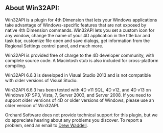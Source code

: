## About Win32API: ##

Win32API is a plugin for 4th Dimension that lets your Windows applications take advantage of Windows-specific features that are not exposed by native 4th Dimension commands. Win32API lets you set a custom icon for any window, change the name of your 4D application in the title bar and task bar, customize file open and save dialogs, get information from the Regional Settings control panel, and much more.

Win32API is provided free of charge to the 4D developer community, with complete source code. A Macintosh stub is also included for cross-platform compiling.

Win32API 6.6.3 is developed in Visual Studio 2013 and is not compatible with older versions of Visual Studio. 

Win32API 6.6.3 has been tested with 4D v11 SQL, 4D v12, and 4D v13 on Windows XP SP3, Vista, 7, Server 2003, and Server 2008. If you need to support older versions of 4D or older versions of Windows, please use an older version of Win32API.

Orchard Software does not provide technical support for this plugin, but we do appreciate hearing about any problems you discover. To report a problem, send an email to [Drew Waddell](mailto:dwaddell@orchardsoft.com).
